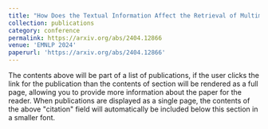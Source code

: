 ```yaml
---
title: "How Does the Textual Information Affect the Retrieval of Multimodal In-Context Learning?"
collection: publications
category: conference
permalink: https://arxiv.org/abs/2404.12866
venue: 'EMNLP 2024'
paperurl: 'https://arxiv.org/abs/2404.12866'
---
```


The contents above will be part of a list of publications, if the user clicks the link for the publication than the contents of section will be rendered as a full page, allowing you to provide more information about the paper for the reader. When publications are displayed as a single page, the contents of the above "citation" field will automatically be included below this section in a smaller font.